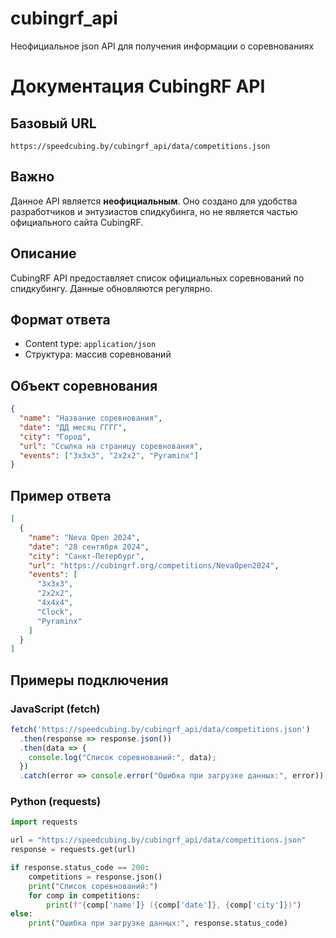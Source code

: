 # cubingrf_api
Неофициальное json API для получения информации о соревнованиях
# Документация CubingRF API

## Базовый URL

```
https://speedcubing.by/cubingrf_api/data/competitions.json
```

## Важно

Данное API является **неофициальным**. Оно создано для удобства разработчиков и энтузиастов спидкубинга, но не является частью официального сайта CubingRF.

## Описание

CubingRF API предоставляет список официальных соревнований по спидкубингу. Данные обновляются регулярно.

## Формат ответа

* Content type: `application/json`
* Структура: массив соревнований

## Объект соревнования

```json
{
  "name": "Название соревнования",
  "date": "ДД месяц ГГГГ",
  "city": "Город",
  "url": "Ссылка на страницу соревнования",
  "events": ["3х3х3", "2х2х2", "Pyraminx"]
}
```

## Пример ответа

```json
[
  {
    "name": "Neva Open 2024",
    "date": "28 сентября 2024",
    "city": "Санкт-Петербург",
    "url": "https://cubingrf.org/competitions/NevaOpen2024",
    "events": [
      "3х3х3",
      "2х2х2",
      "4х4х4",
      "Clock",
      "Pyraminx"
    ]
  }
]
```

## Примеры подключения

### JavaScript (fetch)

```javascript
fetch('https://speedcubing.by/cubingrf_api/data/competitions.json')
  .then(response => response.json())
  .then(data => {
    console.log("Список соревнований:", data);
  })
  .catch(error => console.error("Ошибка при загрузке данных:", error));
```

### Python (requests)

```python
import requests

url = "https://speedcubing.by/cubingrf_api/data/competitions.json"
response = requests.get(url)

if response.status_code == 200:
    competitions = response.json()
    print("Список соревнований:")
    for comp in competitions:
        print(f"{comp['name']} ({comp['date']}, {comp['city']})")
else:
    print("Ошибка при загрузке данных:", response.status_code)
```


